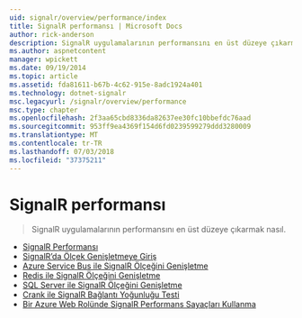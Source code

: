 ```yaml
---
uid: signalr/overview/performance/index
title: SignalR performansı | Microsoft Docs
author: rick-anderson
description: SignalR uygulamalarının performansını en üst düzeye çıkarmak nasıl.
ms.author: aspnetcontent
manager: wpickett
ms.date: 09/19/2014
ms.topic: article
ms.assetid: fda81611-b67b-4c62-915e-8adc1924a401
ms.technology: dotnet-signalr
msc.legacyurl: /signalr/overview/performance
msc.type: chapter
ms.openlocfilehash: 2f3aa65cbd8336da82637ee30fc10bbefdc76aad
ms.sourcegitcommit: 953ff9ea4369f154d6fd0239599279ddd3280009
ms.translationtype: MT
ms.contentlocale: tr-TR
ms.lasthandoff: 07/03/2018
ms.locfileid: "37375211"
---
```

<a name="signalr-performance"></a>SignalR performansı
====================
> SignalR uygulamalarının performansını en üst düzeye çıkarmak nasıl.


- [SignalR Performansı](signalr-performance.md)
- [SignalR’da Ölçek Genişletmeye Giriş](scaleout-in-signalr.md)
- [Azure Service Bus ile SignalR Ölçeğini Genişletme](scaleout-with-windows-azure-service-bus.md)
- [Redis ile SignalR Ölçeğini Genişletme](scaleout-with-redis.md)
- [SQL Server ile SignalR Ölçeğini Genişletme](scaleout-with-sql-server.md)
- [Crank ile SignalR Bağlantı Yoğunluğu Testi](signalr-connection-density-testing-with-crank.md)
- [Bir Azure Web Rolünde SignalR Performans Sayaçları Kullanma](using-signalr-performance-counters-in-an-azure-web-role.md)
